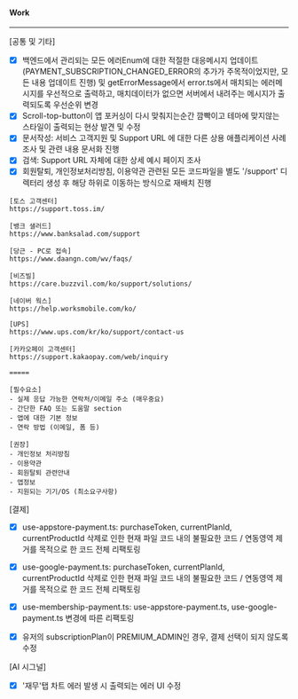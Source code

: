 
#### Work
---
[공통 및 기타]
- [x] 백엔드에서 관리되는 모든 에러Enum에 대한 적절한 대응메시지 업데이트(PAYMENT_SUBSCRIPTION_CHANGED_ERROR의 추가가 주목적이었지만, 모든 내용 업데이트 진행) 및 getErrorMessage에서 error.ts에서 매치되는 에러메시지를 우선적으로 출력하고, 매치데이터가 없으면 서버에서 내려주는 메시지가 출력되도록 우선순위 변경
- [x] Scroll-top-button이 앱 포커싱이 다시 맞춰지는순간 깜빡이고 테마에 맞지않는 스타일이 출력되는 현상 발견 및 수정
- [x] 문서작성: 서비스 고객지원 및 Support URL 에 대한 다른 상용 애플리케이션 사례 조사 및 관련 내용 문서화 진행
- [x] 검색: Support URL 자체에 대한 상세 예시 페이지 조사
- [x] 회원탈퇴, 개인정보처리방침, 이용약관 관련된 모든 코드파일을 별도 '/support' 디렉터리 생성 후 해당 하위로 이동하는 방식으로 재배치 진행
```
[토스 고객센터]
https://support.toss.im/

[뱅크 샐러드]
https://www.banksalad.com/support

[당근 - PC로 접속]
https://www.daangn.com/wv/faqs/

[비즈빌]
https://care.buzzvil.com/ko/support/solutions/

[네이버 웍스]
https://help.worksmobile.com/ko/

[UPS]
https://www.ups.com/kr/ko/support/contact-us

[카카오페이 고객센터]
https://support.kakaopay.com/web/inquiry

=====

[필수요소]
- 실제 응답 가능한 연락처/이메일 주소 (매우중요)
- 간단한 FAQ 또는 도움말 section
- 앱에 대한 기본 정보
- 연락 방법 (이메일, 폼 등)
  
[권장]
- 개인정보 처리방침
- 이용약관
- 회원탈퇴 관련안내
- 앱정보
- 지원되는 기기/OS (최소요구사항)

```


[결제]
- [x] use-appstore-payment.ts: purchaseToken, currentPlanId, currentProductId 삭제로 인한 현재 파일 코드 내의 불필요한 코드 / 연동영역 제거를 목적으로 한 코드 전체 리팩토링
- [x] use-google-payment.ts: purchaseToken, currentPlanId, currentProductId 삭제로 인한 현재 파일 코드 내의 불필요한 코드 / 연동영역 제거를 목적으로 한 코드 전체 리팩토링
- [x] use-membership-payment.ts: use-appstore-payment.ts, use-google-payment.ts 변경에 따른 리팩토링
- [x] 유저의 subscriptionPlan이 PREMIUM_ADMIN인 경우, 결제 선택이 되지 않도록 수정


[AI 시그널]
- [x] '재무'탭 차트 에러 발생 시 출력되는 에러 UI 수정
 